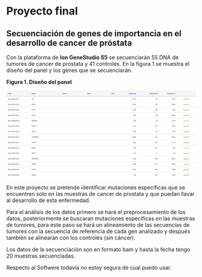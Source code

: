 # Proyecto final 

## Secuenciación de genes de importancia en el desarrollo de cancer de próstata

Con la plataforma de **Ion GeneStudio S5** se secuenciarán 55 DNA de tumores de cancer de prostata y 41 controles. En la figura 1 se muestra el diseño del panel y los genes que se secuenciarán.

**Figura 1. Diseño del panel** 

![panel](https://github.com/EAlejandra/ProyectoFinalBioinf2017-II/blob/master/ProyectoFinalBioinf2018-II/panel.png)

En este proyecto se pretende identificar mutaciones especificas que se encuentren solo en las muestras de cancer de prostata y que puedan llavar al desarrollo de esta enfermedad. 


Para el análisis de los datos primero se hará el preprocesamiento de los datos, posteriormente se buscaran mutaciones especificas en las muestras de tumores, para este paso se hará un alineamiento de las secuencias de tumores con la secuencia de referencia de cada gen analizado y después también se alinearan con los controles (sin cáncer).  

Los datos de la secuenciación son en formato bam y hasta la fecha tengo 20 muestras secuenciadas. 

Respecto al Softwere todavía no estoy segura de cual puedo usar. 


